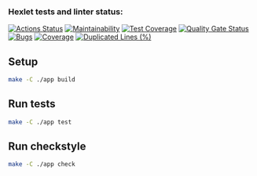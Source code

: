 ### Hexlet tests and linter status:
[![Actions Status](https://github.com/brein594/java-project-78/actions/workflows/hexlet-check.yml/badge.svg)](https://github.com/brein594/java-project-78/actions)
[![Maintainability](https://api.codeclimate.com/v1/badges/6806a111143fc6d918a1/maintainability)](https://codeclimate.com/github/brein594/java-project-78/maintainability)
[![Test Coverage](https://api.codeclimate.com/v1/badges/6806a111143fc6d918a1/test_coverage)](https://codeclimate.com/github/brein594/java-project-78/test_coverage)
[![Quality Gate Status](https://sonarcloud.io/api/project_badges/measure?project=brein594_java-project-78&metric=alert_status)](https://sonarcloud.io/summary/new_code?id=brein594_java-project-78)
[![Bugs](https://sonarcloud.io/api/project_badges/measure?project=brein594_java-project-78&metric=bugs)](https://sonarcloud.io/summary/new_code?id=brein594_java-project-78)
[![Coverage](https://sonarcloud.io/api/project_badges/measure?project=brein594_java-project-78&metric=coverage)](https://sonarcloud.io/summary/new_code?id=brein594_java-project-78)
[![Duplicated Lines (%)](https://sonarcloud.io/api/project_badges/measure?project=brein594_java-project-78&metric=duplicated_lines_density)](https://sonarcloud.io/summary/new_code?id=brein594_java-project-78)

## Setup

```bash
make -C ./app build
```
## Run tests

```bash
make -C ./app test
```

## Run checkstyle

```bash
make -C ./app check
```